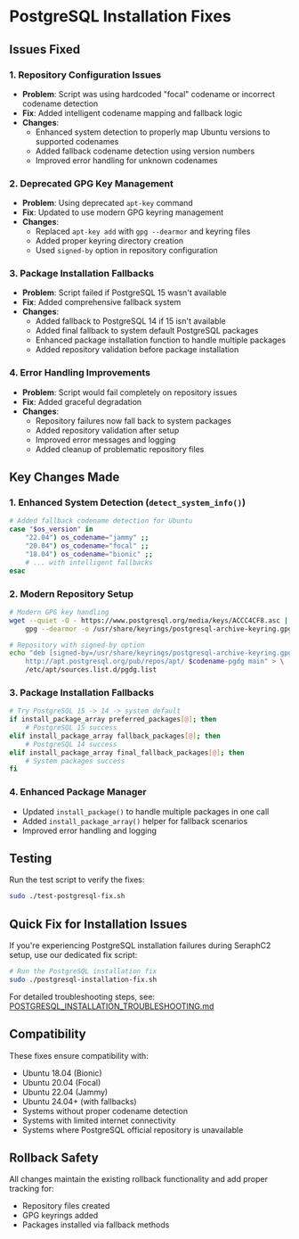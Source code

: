 # PostgreSQL Installation Fixes

## Issues Fixed

### 1. Repository Configuration Issues
- **Problem**: Script was using hardcoded "focal" codename or incorrect codename detection
- **Fix**: Added intelligent codename mapping and fallback logic
- **Changes**: 
  - Enhanced system detection to properly map Ubuntu versions to supported codenames
  - Added fallback codename detection using version numbers
  - Improved error handling for unknown codenames

### 2. Deprecated GPG Key Management
- **Problem**: Using deprecated `apt-key` command
- **Fix**: Updated to use modern GPG keyring management
- **Changes**:
  - Replaced `apt-key add` with `gpg --dearmor` and keyring files
  - Added proper keyring directory creation
  - Used `signed-by` option in repository configuration

### 3. Package Installation Fallbacks
- **Problem**: Script failed if PostgreSQL 15 wasn't available
- **Fix**: Added comprehensive fallback system
- **Changes**:
  - Added fallback to PostgreSQL 14 if 15 isn't available
  - Added final fallback to system default PostgreSQL packages
  - Enhanced package installation function to handle multiple packages
  - Added repository validation before package installation

### 4. Error Handling Improvements
- **Problem**: Script would fail completely on repository issues
- **Fix**: Added graceful degradation
- **Changes**:
  - Repository failures now fall back to system packages
  - Added repository validation after setup
  - Improved error messages and logging
  - Added cleanup of problematic repository files

## Key Changes Made

### 1. Enhanced System Detection (`detect_system_info()`)
```bash
# Added fallback codename detection for Ubuntu
case "$os_version" in
    "22.04") os_codename="jammy" ;;
    "20.04") os_codename="focal" ;;
    "18.04") os_codename="bionic" ;;
    # ... with intelligent fallbacks
esac
```

### 2. Modern Repository Setup
```bash
# Modern GPG key handling
wget --quiet -O - https://www.postgresql.org/media/keys/ACCC4CF8.asc | \
    gpg --dearmor -o /usr/share/keyrings/postgresql-archive-keyring.gpg

# Repository with signed-by option
echo "deb [signed-by=/usr/share/keyrings/postgresql-archive-keyring.gpg] \
    http://apt.postgresql.org/pub/repos/apt/ $codename-pgdg main" > \
    /etc/apt/sources.list.d/pgdg.list
```

### 3. Package Installation Fallbacks
```bash
# Try PostgreSQL 15 -> 14 -> system default
if install_package_array preferred_packages[@]; then
    # PostgreSQL 15 success
elif install_package_array fallback_packages[@]; then
    # PostgreSQL 14 success
elif install_package_array final_fallback_packages[@]; then
    # System packages success
fi
```

### 4. Enhanced Package Manager
- Updated `install_package()` to handle multiple packages in one call
- Added `install_package_array()` helper for fallback scenarios
- Improved error handling and logging

## Testing

Run the test script to verify the fixes:
```bash
sudo ./test-postgresql-fix.sh
```

## Quick Fix for Installation Issues

If you're experiencing PostgreSQL installation failures during SeraphC2 setup, use our dedicated fix script:

```bash
# Run the PostgreSQL installation fix
sudo ./postgresql-installation-fix.sh
```

For detailed troubleshooting steps, see: [POSTGRESQL_INSTALLATION_TROUBLESHOOTING.md](POSTGRESQL_INSTALLATION_TROUBLESHOOTING.md)

## Compatibility

These fixes ensure compatibility with:
- Ubuntu 18.04 (Bionic)
- Ubuntu 20.04 (Focal) 
- Ubuntu 22.04 (Jammy)
- Ubuntu 24.04+ (with fallbacks)
- Systems without proper codename detection
- Systems with limited internet connectivity
- Systems where PostgreSQL official repository is unavailable

## Rollback Safety

All changes maintain the existing rollback functionality and add proper tracking for:
- Repository files created
- GPG keyrings added
- Packages installed via fallback methods
